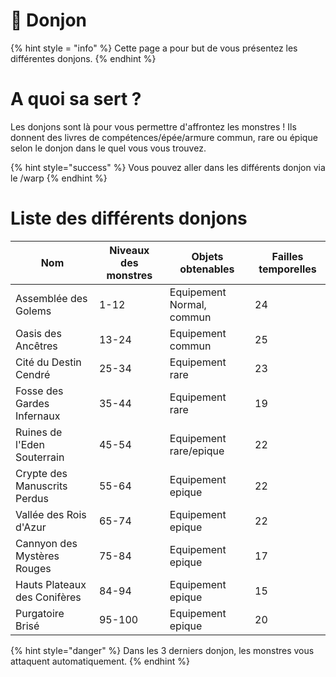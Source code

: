 # 🏰​​ Donjon
{% hint style = "info" %} Cette page a pour but de vous présentez les différentes donjons. {% endhint %}

# A quoi sa sert ?
Les donjons sont là pour vous permettre d'affrontez les monstres !
Ils donnent des livres de compétences/épée/armure commun, rare ou épique selon le donjon dans le quel vous vous trouvez.

{% hint style="success" %} Vous pouvez aller dans les différents donjon via le /warp {% endhint %}

# Liste des différents donjons

| Nom                  | Niveaux des monstres        | Objets obtenables | Failles temporelles |
|----------------------|-----------------------------|--------------|--------------|
| Assemblée des Golems | 1-12|Equipement Normal, commun|24 |
| Oasis des Ancêtres | 13-24|Equipement commun| 25|
| Cité du Destin Cendré| 25-34|Equipement rare|23|
| Fosse des Gardes Infernaux| 35-44|Equipement rare|19|
| Ruines de l'Eden Souterrain | 45-54|Equipement rare/epique| 22|
| Crypte des Manuscrits Perdus| 55-64|Equipement epique|22|
| Vallée des Rois d'Azur| 65-74|Equipement epique|22|
| Cannyon des Mystères Rouges| 75-84|Equipement epique|17|
| Hauts Plateaux des Conifères| 84-94|Equipement epique|15|
| Purgatoire Brisé| 95-100|Equipement epique|20|

{% hint style="danger" %} Dans les 3 derniers donjon, les monstres vous attaquent automatiquement. {% endhint %}

